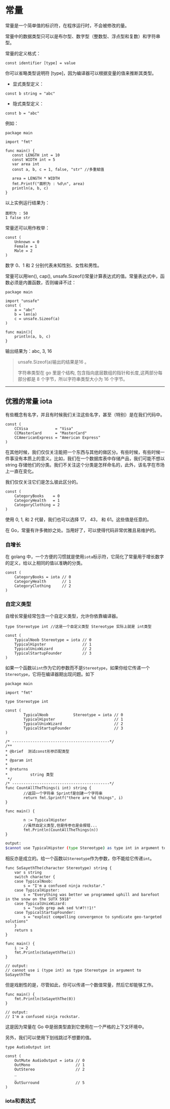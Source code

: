 # 常量

常量是一个简单值的标识符，在程序运行时，不会被修改的量。

常量中的数据类型只可以是布尔型、数字型（整数型、浮点型和复数）和字符串型。

常量的定义格式：

```golang
const identifier [type] = value
```

你可以省略类型说明符 \[type\]，因为编译器可以根据变量的值来推断其类型。

* 显式类型定义：

```golang
const b string = "abc"
```

* 隐式类型定义：

```golang
const b = "abc"
```

例如：

```golang
package main

import "fmt"

func main() {
   const LENGTH int = 10
   const WIDTH int = 5   
   var area int
   const a, b, c = 1, false, "str" //多重赋值

   area = LENGTH * WIDTH
   fmt.Printf("面积为 : %d\n", area)
   println(a, b, c)   
}
```

以上实例运行结果为：

```golang
面积为 : 50
1 false str
```

常量还可以用作枚举：

```golang
const (
    Unknown = 0
    Female = 1
    Male = 2
)
```

数字 0、1 和 2 分别代表未知性别、女性和男性。

常量可以用len\(\), cap\(\), unsafe.Sizeof\(\)常量计算表达式的值。常量表达式中，函数必须是内置函数，否则编译不过：

```golang
package main

import "unsafe"
const (
    a = "abc"
    b = len(a)
    c = unsafe.Sizeof(a)
)

func main(){
    println(a, b, c)
}
```

输出结果为：abc, 3, 16

> unsafe.Sizeof\(a\)输出的结果是16 。
>
> 字符串类型在 go 里是个结构, 包含指向底层数组的指针和长度,这两部分每部分都是 8 个字节，所以字符串类型大小为 16 个字节。

---

## 优雅的常量 iota

有些概念有名字，并且有时候我们关注这些名字，甚至（特别）是在我们代码中。

```golang
const (
    CCVisa            = "Visa"
    CCMasterCard      = "MasterCard"
    CCAmericanExpress = "American Express"
)
```

在其他时候，我们仅仅关注能把一个东西与其他的做区分。有些时候，有些时候一件事没有本质上的意义。比如，我们在一个数据库表中存储产品，我们可能不想以 string 存储他们的分类。我们不关注这个分类是怎样命名的，此外，该名字在市场上一直在变化。

我们仅仅关注它们是怎么彼此区分的。

```golang
const (
    CategoryBooks    = 0
    CategoryHealth   = 1
    CategoryClothing = 2
)
```

使用 0, 1, 和 2 代替，我们也可以选择 17， 43， 和 61。这些值是任意的。

在 Go，常量有许多微妙之处。当用好了，可以使得代码非常优雅且易维护的。

### 自增长

在 golang 中，一个方便的习惯就是使用`iota`标示符，它简化了常量用于增长数字的定义，给以上相同的值以准确的分类。

```golang
const (
    CategoryBooks = iota // 0
    CategoryHealth       // 1
    CategoryClothing     // 2
)
```

### 自定义类型

自增长常量经常包含一个自定义类型，允许你依靠编译器。

```golang
type Stereotype int //这是一个自定义类型 Stereotype 实际上就是 int类型

const (
    TypicalNoob Stereotype = iota // 0
    TypicalHipster                // 1
    TypicalUnixWizard             // 2
    TypicalStartupFounder         // 3
)
```

如果一个函数以`int`作为它的参数而不是`Stereotype`，如果你给它传递一个`Stereotype`，它将在编译器期出现问题。如下

```golang
package main

import "fmt"

type Stereotype int

const (
        TypicalNoob           Stereotype = iota // 0
        TypicalHipster                          // 1
        TypicalUnixWizard                       // 2
        TypicalStartupFounder                   // 3
)

/* -------------------------------------------*/
/**
* @brief  测试const形参匹配类型
*
* @param int
*
* @returns
*          string 类型
 */
/* -------------------------------------------*/
func CountAllTheThings(i int) string {
        //返回一个字符串 Sprintf是创建一个字符串
        return fmt.Sprintf("there are %d things", i)
}

func main() {

        n := TypicalHipster
        //虽然自定义类型,但是传参也是会报错...
        fmt.Println(CountAllTheThings(n))
}
```

```bash
output:
$cannot use TypicalHipster (type Stereotype) as type int in argument to CountAllTheThings
```

相反亦是成立的。给一个函数以`Stereotype`作为参数，你不能给它传递`int`。

```golang
func SoSayethThe(character Stereotype) string {
    var s string
    switch character {
    case TypicalNoob:
        s = "I'm a confused ninja rockstar."
    case TypicalHipster:
        s = "Everything was better we programmed uphill and barefoot in the snow on the SUTX 5918"
    case TypicalUnixWizard:
        s = "sudo grep awk sed %!#?!!1!"
    case TypicalStartupFounder:
        s = "exploit compelling convergence to syndicate geo-targeted solutions"
    }
    return s
}

func main() {
    i := 2
    fmt.Println(SoSayethThe(i))
}

// output:
// cannot use i (type int) as type Stereotype in argument to SoSayethThe
```

但是戏剧性的是，尽管如此，你可以传递一个数值常量，然后它却能够工作。

```golang
func main() {
    fmt.Println(SoSayethThe(0))
}

// output:
// I'm a confused ninja rockstar.
```

这是因为常量在 Go 中是弱类型直到它使用在一个严格的上下文环境中。



另外，我们可以使用下划线跳过不想要的值。



```golang
type AudioOutput int

const (
    OutMute AudioOutput = iota // 0
    OutMono                    // 1
    OutStereo                  // 2
    _
    _
    OutSurround                // 5
)

```

### iota和表达式




